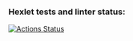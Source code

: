 ### Hexlet tests and linter status:
[![Actions Status](https://github.com/mx3drive/qa-engineer-project-84/workflows/hexlet-check/badge.svg)](https://github.com/mx3drive/qa-engineer-project-84/actions)